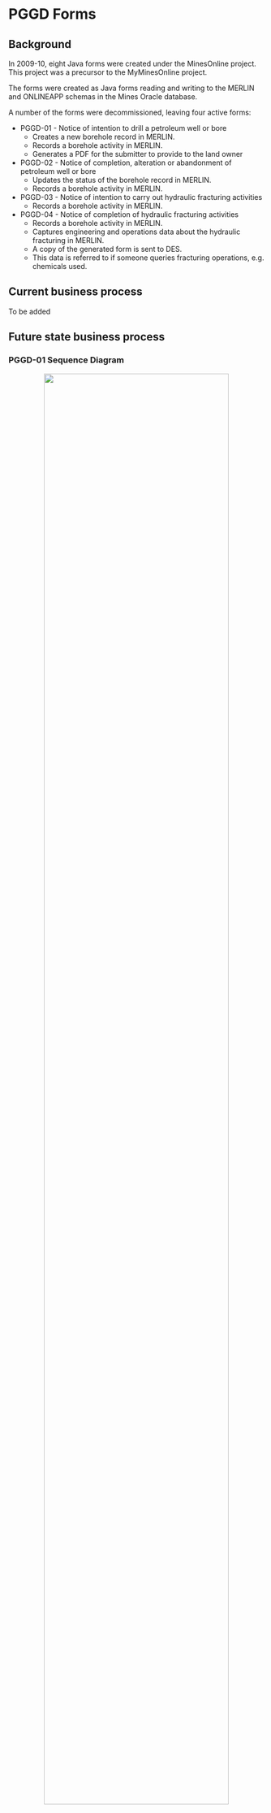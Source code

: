 # PGGD Forms

## Background

In 2009-10, eight Java forms were created under the MinesOnline project. This project was a precursor to the MyMinesOnline project.

The forms were created as Java forms reading and writing to the MERLIN and ONLINEAPP schemas in the Mines Oracle database.

A number of the forms were decommissioned, leaving four active forms:

* PGGD-01 - Notice of intention to drill a petroleum well or bore
  * Creates a new borehole record in MERLIN.  
  * Records a borehole activity in MERLIN.
  * Generates a PDF for the submitter to provide to the land owner  
* PGGD-02 - Notice of completion, alteration or abandonment of petroleum well or bore
  * Updates the status of the borehole record in MERLIN.  
  * Records a borehole activity in MERLIN.  
* PGGD-03 - Notice of intention to carry out hydraulic fracturing activities  
  * Records a borehole activity in MERLIN.  
* PGGD-04 - Notice of completion of hydraulic fracturing activities
  * Records a borehole activity in MERLIN.
  * Captures engineering and operations data about the hydraulic fracturing in MERLIN.  
  * A copy of the generated form is sent to DES.  
  * This data is referred to if someone queries fracturing operations, e.g. chemicals used.  

## Current business process
To be added

## Future state business process

### PGGD-01 Sequence Diagram

<p align="center">
<img src="https://github.com/geological-survey-of-queensland/gsq-lodgement-portal/blob/master/images/Sequence-Diagram-PGGD-01.png" width="85%"><br>
Figure x: PGGD-01 sequence diagram</p>

#### To-be PGGD-01 business process

* The operator will use the **Notice of intention to drill a well or bore** Word template (or their own template) to enter the details currently entered into the existing PGGD-01 form.  This notice is given to the landholder by the operator.
* The operator will provide a copy of the completed template to the department.
* The operator completes the new PGGD form metadata, and attaches the **Notice of intention**.
* On submission, a new borehole is created in the Geological Properties database.
* An email is sent to the submitter acknowledging the submission. This email contains the **Borehole PID** and instructions for how to use this PID as the unique identifier.

### PGGD-02 Sequence Diagram

<p align="center">
<img src="https://github.com/geological-survey-of-queensland/gsq-lodgement-portal/blob/master/images/Sequence-Diagram-PGGD-02.png" width="85%"><br>
Figure x: PGGD-02 sequence diagram</p>

#### To-be PGGD-02 business process

* The operator will use the **Notice of completion, alteration or abandonment of a well or bore** Word template (or their own template) to enter the details currently entered into the existing PGGD-02 form.  This notice is given to the landholder by the operator.
* The operator will provide a copy of the completed template to the department.
* The operator completes the new PGGD form metadata, and attaches the **Notice of intention**.
* On submission, a new borehole is created in the Geological Properties database.
* An email is sent to the submitter acknowledging the submission. This email contains the **Borehole PID** and instructions for how to use this PID as the unique identifier.

### PGGD-03 Sequence Diagram

<p align="center">
<img src="https://github.com/geological-survey-of-queensland/gsq-lodgement-portal/blob/master/images/Sequence-Diagram-PGGD-03.png" width="85%"><br>
Figure x: PGGD-03 sequence diagram</p>

#### To-be PGGD-03 business process

* The operator will use the **Notice of intention to carry out hydraulic fracturing activities** Word template (or their own template) to enter the details currently entered into the existing PGGD-01 form.  This notice is given to the landholder by the operator.
* The operator will provide a copy of the completed template to the department.
* The operator completes the new PGGD form metadata, and attaches the **Notice of intention**.
* On submission, a new borehole is created in the Geological Properties database.
* An email is sent to the submitter acknowledging the submission. This email contains the **Borehole PID** and instructions for how to use this PID as the unique identifier.

### PGGD-04 Sequence Diagram

<p align="center">
<img src="https://github.com/geological-survey-of-queensland/gsq-lodgement-portal/blob/master/images/Sequence-Diagram-PGGD-04.png" width="85%"><br>
Figure x: PGGD-04 sequence diagram</p>

#### To-be PGGD-04 business process

The hydraulic fracturing has one of five possible end status:

* Completion
* Partial Completion
* Abandoned
* Alteration
* Other

If the submitter answers "Yes" to the question of "Did any incidents occur that may have resulted in environmental harm or caused an adverse impact on any underlying or overlying acuifiers whilst undertaking activities?".

* The operator will use the **Notice of completion of hydraulic fracturing activities** Word template (or their own template) to enter the details currently entered into the existing PGGD-04 form.  
  * This form includes the summary of the actual composition of the hydraulic fracturing fluid used.
  * This notice is given to the landholder by the operator.
* The operator will provide a copy of the completed template to the department.
* The operator completes the new PGGD form metadata, and attaches the **Notice of intention**.
* The operator attaches a detailed actual composition of the hydraulic fracturing fluid used.
* On submission, a new borehole is created in the Geological Properties database.
* An email is sent to the submitter acknowledging the submission. This email contains the **Borehole PID** and instructions for how to use this PID as the unique identifier.

## Technology

### Technology as-is

<p align="center">
<img src="https://github.com/geological-survey-of-queensland/gsq-lodgement-portal/blob/master/images/PGGD-tech-as-is.png" width="40%"><br>
Figure x: PGGD technology as-is</p>

### Technology to-be

## Forms as-is

### PGGD-01 as-is

<p align="center">
<img src="https://github.com/geological-survey-of-queensland/gsq-lodgement-portal/blob/master/images/PGGD01_form.png" width="90%"><br>
Figure x: PGGD-01 Form</p>

### PGGD-02 as-is

<p align="center">
<img src="https://github.com/geological-survey-of-queensland/gsq-lodgement-portal/blob/master/images/PGGD02_form.png" width="95%"><br>
Figure x: PGGD-02 Form</p>

### PGGD-03 as-is

<p align="center">
<img src="https://github.com/geological-survey-of-queensland/gsq-lodgement-portal/blob/master/images/PGGD03_form.png" width="100%"><br>
Figure x: PGGD-03 Form</p>

### PGGD-04 as-is

<p align="center">
<img src="https://github.com/geological-survey-of-queensland/gsq-lodgement-portal/blob/master/images/PGGD04_form.png" width="100%"><br>
Figure x: PGGD-04 Form</p>

### PGGD-01 Notice as-is

This is the document that is generated as PDF and emailed to the submitter:  
[PGGD-01 Notice of intention to drill a well or bore](https://github.com/geological-survey-of-queensland/gsq-lodgement-portal/blob/master/images/PGGD01-notice.pdf)

### PGGD-02 Notice as-is

This is the document that is generated as PDF and emailed to the submitter:  
[PGGD-02 Notice of completion, alteration or abandonment of a well or bore](https://github.com/geological-survey-of-queensland/gsq-lodgement-portal/blob/master/images/PGGD02-notice.pdf)

### PGGD-03 Notice as-is

This is the document that is generated as PDF and emailed to the submitter:  
[PGGD-03 Notice of intention to carry out hydraulic fracturing activities](https://github.com/geological-survey-of-queensland/gsq-lodgement-portal/blob/master/images/PGGD03-notice.pdf)

### PGGD-04 Notice as-is

This is the document that is generated as PDF and emailed to the submitter:  
[PGGD-04 Notice of completion of hydraulic fracturing activities](https://github.com/geological-survey-of-queensland/gsq-lodgement-portal/blob/master/images/PGGD04-notice.pdf)

## PGGD Forms to-be

### PGGD-01 to be
<p align="center">
<img src="https://github.com/geological-survey-of-queensland/gsq-lodgement-portal/blob/master/images/new-PGGD01-form.PNG" width="70%"><br>
Figure x: New PGGD-01 Form</p>

### PGGD-02 to be
<p align="center">
<img src="https://github.com/geological-survey-of-queensland/gsq-lodgement-portal/blob/master/images/new-PGGD02-form.PNG" width="70%"><br>
Figure x: New PGGD-02 Form</p>

### PGGD-03 to be
<p align="center">
<img src="https://github.com/geological-survey-of-queensland/gsq-lodgement-portal/blob/master/images/new-PGGD03-form.PNG" width="70%"><br>
Figure x: New PGGD-03 Form</p>

### PGGD-04 to be
<p align="center">
<img src="https://github.com/geological-survey-of-queensland/gsq-lodgement-portal/blob/master/images/new-PGGD04-form.PNG" width="70%"><br>
Figure x: PGGD-04 Form</p>

### Database schema as-is

The PGGD forms _write_ data to the following tables:

* QDEX ONLINEAPP.DOCUMENT:
* MERLIN BHF_BOREHOLES:
  * PGGD-01 creates a new borehole record in this table  
  * PGGD-02 updates the borehole record in this table
* EPF_COMPANY_REPORTS
* MERLIN BHF_BOREHOLE_ACTIVITY: Records the FRAC activity type only  
  * PGGD-03 writes INTENTION against the BORE_ID with a START_DATE ad END_DATE
  * PGGD-04 writes the STATUS of the activity with a START_DATE ad END_DATE:
    * C - Completion
    * AL - Alteration
    * O - Other
    * PC - Partial completion
    * AB - Abandoned
* MERLIN BHF_MATERIALS_USED - 

The PGGD-03 and PGGD-04 forms _read_ from the following tables:

* MERLIN BHF_MATERIALS_USED - this populates the fluids and chemicals drop-down field values  

<p align="center">
<img src="https://github.com/geological-survey-of-queensland/gsq-lodgement-portal/blob/master/images/PGGD-db-schema-as-is.png" width="80%"><br>
Figure x: PGGD database schema</p>

### Database schema to-be
